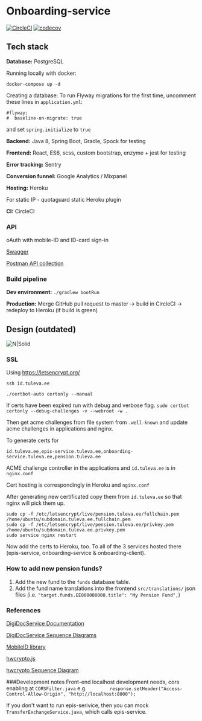 # Onboarding-service

[![CircleCI](https://circleci.com/gh/TulevaEE/onboarding-service/tree/master.svg?style=shield)](https://circleci.com/gh/TulevaEE/onboarding-service/tree/master)
[![codecov](https://codecov.io/gh/TulevaEE/onboarding-service/branch/master/graph/badge.svg)](https://codecov.io/gh/TulevaEE/onboarding-service)

## Tech stack

**Database:**
PostgreSQL

Running locally with docker:
```
docker-compose up -d
```
Creating a database:
To run Flyway migrations for the first time, uncomment these lines in `application.yml`:
```
#flyway:
#  baseline-on-migrate: true
```

and set `spring.initialize` to `true`

**Backend:**
Java 8, Spring Boot, Gradle, Spock for testing

**Frontend:**
React, ES6, scss, custom bootstrap, enzyme + jest for testing

**Error tracking:**
Sentry

**Conversion funnel:**
Google Analytics / Mixpanel

**Hosting:**
Heroku

For static IP - quotaguard static Heroku plugin

**CI:**
CircleCI

### API
oAuth with mobile-ID and ID-card sign-in

[Swagger](https://onboarding-service.tuleva.ee/swagger-ui.html)

[Postman API collection](reference/api.postman_collection)

### Build pipeline

**Dev environment:**
`./gradlew bootRun`

**Production:**
Merge GitHub pull request to master -> build in CircleCI -> redeploy to Heroku (if build is green)

## Design (outdated)

![N|Solid](reference/design.png)

### SSL
Using https://letsencrypt.org/

`ssh id.tuleva.ee`

`./certbot-auto certonly --manual`

If certs have been expired run with debug and verbose flag.
`sudo certbot certonly --debug-challenges -v --webroot -w .`

Then get acme challenges from file system from `.well-known` and update acme challenges in applications and nginx.

To generate certs for

`id.tuleva.ee,epis-service.tuleva.ee,onboarding-service.tuleva.ee,pension.tuleva.ee`

ACME challenge controller in the applications and `id.tuleva.ee` is in `nginx.conf`

Cert hosting is correspondingly in Heroku and `nginx.conf`

After generating new certificated copy them from `id.tuleva.ee` so that nginx will pick them up.

```
sudo cp -f /etc/letsencrypt/live/pension.tuleva.ee/fullchain.pem /home/ubuntu/subdomain.tuleva.ee.fullchain.pem
sudo cp -f /etc/letsencrypt/live/pension.tuleva.ee/privkey.pem /home/ubuntu/subdomain.tuleva.ee.privkey.pem
sudo service nginx restart
```

Now add the certs to Heroku, too. To all of the 3 services hosted there (epis-service, onboarding-service & onboarding-client).

### How to add new pension funds?
1. Add the new fund to the `funds` database table.
2. Add the fund name translations into the frontend `src/translations/` json files (i.e. `"target.funds.EE000000000.title": "My Pension Fund",`)

### References

[DigiDocService Documentation](http://sk-eid.github.io/dds-documentation/)

[DigiDocService Sequence Diagrams](https://eid.eesti.ee/index.php/Sample_applications#Web_form)

[MobileID library](https://github.com/ErkoRisthein/mobileid)

[hwcrypto.js](https://hwcrypto.github.io/)

[hwcrypto Sequence Diagram](https://github.com/hwcrypto/hwcrypto.js/wiki/SequenceDiagram)

###Development notes
Front-end localhost development needs, cors enabling at `CORSFilter.java`
e.g. `        response.setHeader("Access-Control-Allow-Origin", "http://localhost:8000");`

If you don't want to run epis-serivice,
then you can mock `TransferExchangeService.java`, which calls epis-service.
